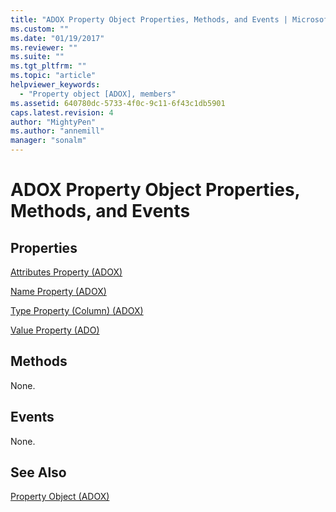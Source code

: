 ```yaml
---
title: "ADOX Property Object Properties, Methods, and Events | Microsoft Docs"
ms.custom: ""
ms.date: "01/19/2017"
ms.reviewer: ""
ms.suite: ""
ms.tgt_pltfrm: ""
ms.topic: "article"
helpviewer_keywords: 
  - "Property object [ADOX], members"
ms.assetid: 640780dc-5733-4f0c-9c11-6f43c1db5901
caps.latest.revision: 4
author: "MightyPen"
ms.author: "annemill"
manager: "sonalm"
---
```

# ADOX Property Object Properties, Methods, and Events
## Properties  
 [Attributes Property (ADOX)](../../../ado/reference/adox-api/attributes-property-adox.md)  
  
 [Name Property (ADOX)](../../../ado/reference/adox-api/name-property-adox.md)  
  
 [Type Property (Column) (ADOX)](../../../ado/reference/adox-api/type-property-column-adox.md)  
  
 [Value Property (ADO)](../../../ado/reference/ado-api/value-property-ado.md)  
  
## Methods  
 None.  
  
## Events  
 None.  
  
## See Also  
 [Property Object (ADOX)](../../../ado/reference/adox-api/property-object-adox.md)